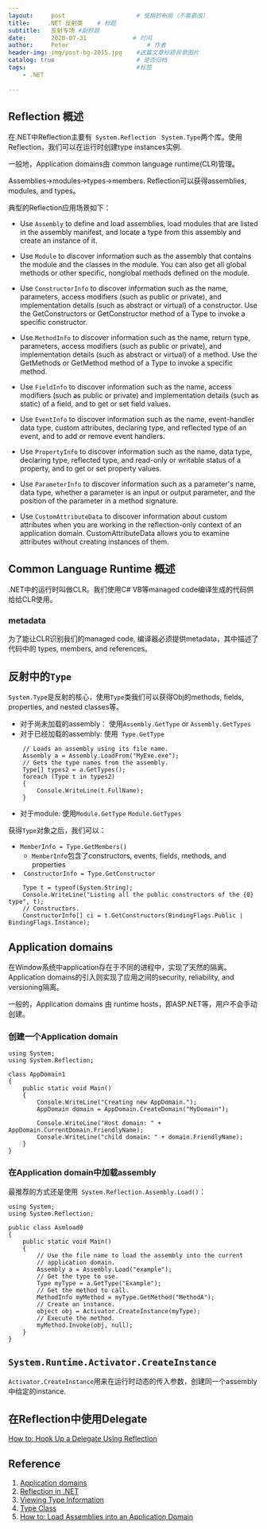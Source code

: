 ```yaml
---
layout:     post                    # 使用的布局（不需要改）
title:     .NET 反射类    # 标题 
subtitle:   反射专场 #副标题
date:       2020-07-31             # 时间
author:     Peter                      # 作者
header-img: img/post-bg-2015.jpg    #这篇文章标题背景图片
catalog: true                       # 是否归档
tags:                               #标签
    - .NET
    
---
```


## Reflection 概述

在.NET中Reflection主要有` System.Reflection`  ` System.Type`两个库。使用Reflection，我们可以在运行时创建type instances实例.  

一般地，Application domains由 common language runtime(CLR)管理。  

Assemblies->modules->types->members. Reflection可以获得assemblies, modules, and types。  

典型的Reflection应用场景如下：  

+ Use `Assembly` to define and load assemblies, load modules that are listed in the assembly manifest, and locate a type from this assembly and create an instance of it.

+ Use `Module` to discover information such as the assembly that contains the module and the classes in the module. You can also get all global methods or other specific, nonglobal methods defined on the module.

+ Use `ConstructorInfo` to discover information such as the name, parameters, access modifiers (such as public or private), and implementation details (such as abstract or virtual) of a constructor. Use the GetConstructors or GetConstructor method of a Type to invoke a specific constructor.

+ Use `MethodInfo` to discover information such as the name, return type, parameters, access modifiers (such as public or private), and implementation details (such as abstract or virtual) of a method. Use the GetMethods or GetMethod method of a Type to invoke a specific method.

+ Use `FieldInfo` to discover information such as the name, access modifiers (such as public or private) and implementation details (such as static) of a field, and to get or set field values.

+ Use `EventInfo` to discover information such as the name, event-handler data type, custom attributes, declaring type, and reflected type of an event, and to add or remove event handlers.

+ Use `PropertyInfo` to discover information such as the name, data type, declaring type, reflected type, and read-only or writable status of a property, and to get or set property values.

+ Use `ParameterInfo` to discover information such as a parameter's name, data type, whether a parameter is an input or output parameter, and the position of the parameter in a method signature.

+ Use `CustomAttributeData` to discover information about custom attributes when you are working in the reflection-only context of an application domain. CustomAttributeData allows you to examine attributes without creating instances of them.

## Common Language Runtime 概述

.NET中的运行时叫做CLR。我们使用C# VB等managed code编译生成的代码供给给CLR使用。  

### metadata

为了能让CLR识别我们的managed code, 编译器必须提供metadata，其中描述了代码中的 types, members, and references。  

## 反射中的`Type`

`System.Type`是反射的核心，使用`Type`类我们可以获得Obj的methods, fields, properties, and nested classes等。  

+ 对于尚未加载的assembly： 使用`Assembly.GetType` or `Assembly.GetTypes`
+ 对于已经加载的assembly: 使用` Type.GetType`
```
    // Loads an assembly using its file name.
    Assembly a = Assembly.LoadFrom("MyExe.exe");
    // Gets the type names from the assembly.
    Type[] types2 = a.GetTypes();
    foreach (Type t in types2)
    {
        Console.WriteLine(t.FullName);
    }
```
+ 对于module: 使用`Module.GetType` `Module.GetTypes`

获得`Type`对象之后，我们可以：  

+ `MemberInfo = Type.GetMembers()`
    + `MemberInfo`包含了constructors, events, fields, methods, and properties
+ ` ConstructorInfo = Type.GetConstructor`

```
    Type t = typeof(System.String);
    Console.WriteLine("Listing all the public constructors of the {0} type", t);
    // Constructors.
    ConstructorInfo[] ci = t.GetConstructors(BindingFlags.Public | BindingFlags.Instance);
```












## Application domains

在Window系统中application存在于不同的进程中，实现了天然的隔离。Application domains的引入则实现了应用之间的security, reliability, and versioning隔离。  

一般的，Application domains 由 runtime hosts，即ASP.NET等，用户不会手动创建。  

### 创建一个Application domain

```
using System;
using System.Reflection;

class AppDomain1
{
    public static void Main()
    {
        Console.WriteLine("Creating new AppDomain.");
        AppDomain domain = AppDomain.CreateDomain("MyDomain");

        Console.WriteLine("Host domain: " + AppDomain.CurrentDomain.FriendlyName);
        Console.WriteLine("child domain: " + domain.FriendlyName);
    }
}
``` 

### 在Application domain中加载assembly

最推荐的方式还是使用` System.Reflection.Assembly.Load()`：  

```
using System;
using System.Reflection;

public class Asmload0
{
    public static void Main()
    {
        // Use the file name to load the assembly into the current
        // application domain.
        Assembly a = Assembly.Load("example");
        // Get the type to use.
        Type myType = a.GetType("Example");
        // Get the method to call.
        MethodInfo myMethod = myType.GetMethod("MethodA");
        // Create an instance.
        object obj = Activator.CreateInstance(myType);
        // Execute the method.
        myMethod.Invoke(obj, null);
    }
}
```

## `System.Runtime.Activator.CreateInstance`

`Activator.CreateInstance`用来在运行时动态的传入参数，创建同一个assembly中给定的instance.  

## 在Reflection中使用Delegate

[How to: Hook Up a Delegate Using Reflection](https://docs.microsoft.com/en-us/dotnet/framework/reflection-and-codedom/how-to-hook-up-a-delegate-using-reflection)


## Reference

1. [Application domains](https://docs.microsoft.com/en-us/dotnet/framework/app-domains/application-domains)
2. [Reflection in .NET](https://docs.microsoft.com/en-us/dotnet/framework/reflection-and-codedom/reflection)
3. [Viewing Type Information](https://docs.microsoft.com/en-us/dotnet/framework/reflection-and-codedom/viewing-type-information)
4. [Type Class](https://docs.microsoft.com/en-us/dotnet/api/system.type?view=netcore-3.1)
5. [How to: Load Assemblies into an Application Domain](https://docs.microsoft.com/en-us/dotnet/framework/app-domains/how-to-load-assemblies-into-an-application-domain)
